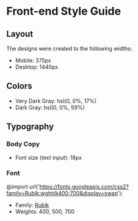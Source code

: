 # Front-end Style Guide

## Layout

The designs were created to the following widths:

- Mobile: 375px
- Desktop: 1440px

## Colors

- Very Dark Gray: hsl(0, 0%, 17%)
- Dark Gray: hsl(0, 0%, 59%)

## Typography

### Body Copy

- Font size (text input): 18px

### Font
  @import url('https://fonts.googleapis.com/css2?family=Rubik:wght@400;700&display=swap');

- Family: [Rubik](https://fonts.google.com/specimen/Rubik)
- Weights: 400, 500, 700
